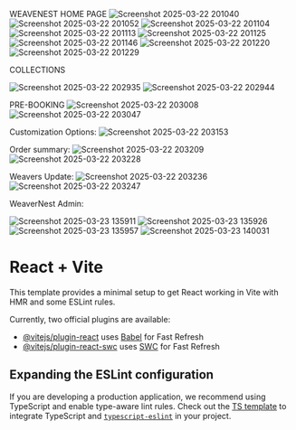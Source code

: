 WEAVENEST HOME PAGE
![Screenshot 2025-03-22 201040](https://github.com/user-attachments/assets/bb304dfc-cdd8-42f8-a894-3dd8af647c84)
![Screenshot 2025-03-22 201052](https://github.com/user-attachments/assets/8a013a9a-766b-40df-8b93-fa350313a7dc)
![Screenshot 2025-03-22 201104](https://github.com/user-attachments/assets/c279195e-27c4-46f6-9ec1-a6119f24b977)
![Screenshot 2025-03-22 201113](https://github.com/user-attachments/assets/f8dcf848-a74f-402b-8bbb-e619c566ef07)
![Screenshot 2025-03-22 201125](https://github.com/user-attachments/assets/408c7115-b84a-4df5-89b4-5774af55c28d)
![Screenshot 2025-03-22 201146](https://github.com/user-attachments/assets/e6dd54cb-50c5-4333-826a-505a6fc6c499)
![Screenshot 2025-03-22 201220](https://github.com/user-attachments/assets/fec15914-13bc-42bf-b2c8-6e7c615efdd5)
![Screenshot 2025-03-22 201229](https://github.com/user-attachments/assets/6d89315b-01cd-45ff-aff7-4c9ad89f03fa)

COLLECTIONS

![Screenshot 2025-03-22 202935](https://github.com/user-attachments/assets/ad6ac849-e0ab-4698-b057-e7832b789534)
![Screenshot 2025-03-22 202944](https://github.com/user-attachments/assets/391edf33-ff2b-4c07-8a31-0eabe369d438)


PRE-BOOKING
![Screenshot 2025-03-22 203008](https://github.com/user-attachments/assets/d183273f-d3e6-4e7c-8892-d7a6afd0a350)
![Screenshot 2025-03-22 203047](https://github.com/user-attachments/assets/4824bd11-d7e2-47a5-9a34-37cbce769aba)

Customization Options:
![Screenshot 2025-03-22 203153](https://github.com/user-attachments/assets/f9f7648f-d461-4621-8d5f-05ba937f9246)

Order summary: 
![Screenshot 2025-03-22 203209](https://github.com/user-attachments/assets/7058cae9-47a7-497a-987c-eb5d80d787e4)
![Screenshot 2025-03-22 203228](https://github.com/user-attachments/assets/e4a66934-659b-4ed6-ab57-d91d1a5d1f2a)


Weavers Update:
![Screenshot 2025-03-22 203236](https://github.com/user-attachments/assets/ad8258e1-9584-4efb-9fa7-be23edc56ecd)
![Screenshot 2025-03-22 203247](https://github.com/user-attachments/assets/63426ad1-265a-4a4e-8c65-20e5b45c4d19)

WeaverNest Admin:

![Screenshot 2025-03-23 135911](https://github.com/user-attachments/assets/7963d9ae-02e8-443b-b5fa-37adc1f6222a)
![Screenshot 2025-03-23 135926](https://github.com/user-attachments/assets/c4ed6be5-f6f8-479a-a0a1-753b9ddc64f7)
![Screenshot 2025-03-23 135957](https://github.com/user-attachments/assets/f51ed18b-ba48-4538-8d3d-116f11037147)
![Screenshot 2025-03-23 140031](https://github.com/user-attachments/assets/a9801fcc-e8b4-4fee-90bb-edf57497f58a)












# React + Vite

This template provides a minimal setup to get React working in Vite with HMR and some ESLint rules.

Currently, two official plugins are available:

- [@vitejs/plugin-react](https://github.com/vitejs/vite-plugin-react/blob/main/packages/plugin-react/README.md) uses [Babel](https://babeljs.io/) for Fast Refresh
- [@vitejs/plugin-react-swc](https://github.com/vitejs/vite-plugin-react-swc) uses [SWC](https://swc.rs/) for Fast Refresh

## Expanding the ESLint configuration

If you are developing a production application, we recommend using TypeScript and enable type-aware lint rules. Check out the [TS template](https://github.com/vitejs/vite/tree/main/packages/create-vite/template-react-ts) to integrate TypeScript and [`typescript-eslint`](https://typescript-eslint.io) in your project.
